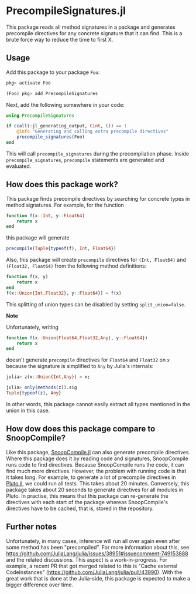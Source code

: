 # PrecompileSignatures.jl

This package reads all method signatures in a package and generates precompile directives for any concrete signature that it can find.
This is a brute force way to reduce the time to first X.

## Usage

Add this package to your package `Foo`:

```julia
pkg> activate Foo

(Foo) pkg> add PrecompileSignatures
```

Next, add the following somewhere in your code:

```julia
using PrecompileSignatures

if ccall(:jl_generating_output, Cint, ()) == 1
    @info "Generating and calling extra precompile directives"
    precompile_signatures(Foo)
end
```

This will call `precompile_signatures` during the precompilation phase.
Inside `precompile_signatures`, `precompile` statements are generated and evaluated.

## How does this package work?

This package finds precompile directives by searching for concrete types in method signatures.
For example, for the function
```julia
function f(x::Int, y::Float64)
    return x
end
```

this package will generate

```julia
precompile(Tuple{typeof(f), Int, Float64})
```

Also, this package will create `precompile` directives for `(Int, Float64)` and `(Float32, Float64)` from the following method definitions:

```julia
function f(x, y)
    return x
end
f(x::Union{Int,Float32}, y::Float64}) = f(x)
```

This splitting of union types can be disabled by setting `split_union=false`.

**Note**

Unfortunately, writing

```julia
function f(x::Union{Float64,Float32,Any}, y::Float64})
    return x
end
```

doesn't generate `precompile` directives for `Float64` and `Float32` on `x` because the signature is simplified to `Any` by Julia's internals:

```julia
julia> z(x::Union{Int,Any}) = x;

julia> only(methods(z)).sig
Tuple{typeof(z), Any}
```

In other words, this package cannot easily extract all types mentioned in the union in this case.

## How dow does this package compare to SnoopCompile?

Like this package, [SnoopCompile.jl](https://github.com/timholy/SnoopCompile.jl) can also generate precompile directives.
Where this package does it by reading code and signatures, SnoopCompile runs code to find directives.
Because SnoopCompile runs the code, it can find much more directives.
However, the problem with running code is that it takes long.
For example, to generate a lot of precompile directives in [Pluto.jl](https://github.com/fonsp/Pluto.jl), we could run all tests.
This takes about 20 minutes.
Conversely, this package takes about 20 seconds to generate directives for all modules in Pluto.
In practise, this means that this package can re-generate the directives with each start of the package whereas SnoopCompile's directives have to be cached, that is, stored in the repository.

## Further notes

Unfortunately, in many cases, inference will run all over again even after some method has been "precompiled".
For more information about this, see https://github.com/JuliaLang/julia/issues/38951#issuecomment-749153888 and the related discussions.
This aspect is a work-in-progress.
For example, a recent PR that got merged related to this is "Cache external CodeInstances" (https://github.com/JuliaLang/julia/pull/43990).
With the great work that is done at the Julia-side, this package is expected to make a bigger difference over time.
